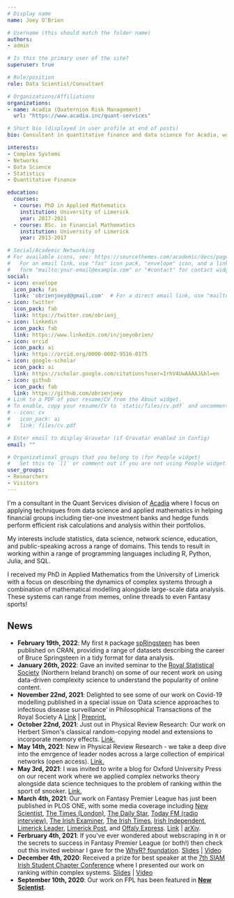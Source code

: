 ```yaml
---
# Display name
name: Joey O'Brien

# Username (this should match the folder name)
authors:
- admin

# Is this the primary user of the site?
superuser: true

# Role/position
role: Data Scientist/Consultant

# Organizations/Affiliations
organizations:
- name: Acadia (Quaternion Risk Management)
  url: "https://www.acadia.inc/quant-services"

# Short bio (displayed in user profile at end of posts)
bio: Consultant in quantitative finance and data science for Acadia, working in R and Python.

interests:
- Complex Systems
- Networks
- Data Science
- Statistics
- Quantitative Finance

education:
  courses:
  - course: PhD in Applied Mathematics
    institution: University of Limerick
    year: 2017-2021
  - course: BSc. in Financial Mathematics
    institution: University of Limerick
    year: 2013-2017

# Social/Academic Networking
# For available icons, see: https://sourcethemes.com/academic/docs/page-builder/#icons
#   For an email link, use "fas" icon pack, "envelope" icon, and a link in the
#   form "mailto:your-email@example.com" or "#contact" for contact widget.
social:
- icon: envelope
  icon_pack: fas
  link: 'obrienjoeyd@gmail.com'  # For a direct email link, use "mailto:obrienjoeyd@gmail.com".
- icon: twitter
  icon_pack: fab
  link: https://twitter.com/obrienj_
- icon: linkedin
  icon_pack: fab
  link: https://www.linkedin.com/in/joeyobrien/
- icon: orcid
  icon_pack: ai
  link: https://orcid.org/0000-0002-9516-0175
- icon: google-scholar
  icon_pack: ai
  link: https://scholar.google.com/citations?user=IrhV4UwAAAAJ&hl=en
- icon: github
  icon_pack: fab
  link: https://github.com/obrienjoey
# Link to a PDF of your resume/CV from the About widget.
# To enable, copy your resume/CV to `static/files/cv.pdf` and uncomment the lines below.
# - icon: cv
#   icon_pack: ai
#   link: files/cv.pdf

# Enter email to display Gravatar (if Gravatar enabled in Config)
email: ""

# Organizational groups that you belong to (for People widget)
#   Set this to `[]` or comment out if you are not using People widget.
user_groups:
- Researchers
- Visitors
---
```


I'm a consultant in the Quant Services division of [Acadia](https://www.acadia.inc/quant-services) where I focus on applying 
techniques from data science and applied mathematics in helping financial groups
including tier-one investment banks and hedge funds perform efficient risk 
calculations and analysis within their portfolios.

My interests include statistics, data science, network science, education, and
public-speaking across a range of domains. This tends to result in working within
a range of programming languages including R, Python, Julia, and SQL.

I received my PhD in Applied Mathematics from the University of Limerick with a
focus on describing the dynamics of complex systems through a combination of mathematical modelling alongside large-scale data analysis. These systems can range from memes, online threads to even Fantasy sports!  

## News
- **February 19th, 2022**: My first `R` package [spRingsteen](https://obrienjoey.github.io/spRingsteen/) has been published on CRAN, providing a range of datasets describing the career of Bruce Springsteen in a tidy format for data analysis.
- **January 26th, 2022**: Gave an invited seminar to the [Royal Statistical Society](https://rss.org.uk/training-events/events/events-2022/local-groups/rssni-talkrssni-talk-january-26th,-2022-quantifyin/#fulleventinfo) (Northern Ireland branch) on some of our recent work on using data-driven complexity science to understand the popularity of online content.
- **November 22nd, 2021**: Delighted to see some of our work on Covid-19 modelling published in a special issue on ‘Data science approaches to infectious disease surveillance’ in Philosophical Transactions of the Royal Society A   [Link](https://royalsocietypublishing.org/doi/full/10.1098/rsta.2021.0120) | [Preprint.](https://arxiv.org/abs/2106.04705)
- **October 22nd, 2021**: Just out in Physical Review Research: Our work on Herbert Simon's classical random-copying model and extensions to incorporate memory effects. [Link.](https://journals.aps.org/prresearch/pdf/10.1103/PhysRevResearch.3.043057)
- **May 14th, 2021**: New in Physical Review Research - we take a deep dive into the emrgence of leader nodes across a large collection of empirical networks (open access). [Link.](https://journals.aps.org/prresearch/pdf/10.1103/PhysRevResearch.3.023117)
- **May 3rd, 2021**: I was invited to write a blog for Oxford University Press on our recent work where we applied complex networks theory alongside data science techniques to the problem of ranking within the sport of snooker. [Link.](https://blog.oup.com/2021/05/a-complex-networks-approach-to-ranking-professional-snooker-players/)
- **March 4th, 2021**: Our work on Fantasy Premier League has just been published in PLOS ONE, with some media coverage including [New Scientist](https://www.newscientist.com/article/2254155-maths-reveals-the-top-strategies-to-win-at-fantasy-football/), [The Times (London)](https://www.thetimes.co.uk/article/best-fantasy-football-managers-are-the-special-ones-837qqrfqm), [The Daily Star](https://www.dailystar.co.uk/sport/football/fantasy-football-guardiola-jurgen-klopp-23610644), [Today FM (radio interview)](https://www.todayfm.com/podcasts/the-last-word-with-matt-cooper/the-secrets-of-fantasy-football-success), [The Irish Examiner](https://www.irishexaminer.com/news/munster/arid-40237667.html), [The Irish Times](https://www.irishtimes.com/news/offbeat/experts-disclose-secret-to-fantasy-football-s-best-and-the-rest-1.4501480), [Irish Independent](https://www.independent.ie/sport/soccer/premier-league/revealed-ul-study-shows-how-long-term-planning-and-enabler-players-are-secrets-to-fantasy-premier-league-success-40158922.html), [Limerick Leader](https://www.limerickleader.ie/news/sport/614377/university-of-limerick-study-reveals-secrets-of-fantasy-premier-league-success.html), [Limerick Post](https://www.limerickpost.ie/2021/03/06/university-of-limerick-research-identifies-secrets-of-fantasy-premier-league-success/), and [Offaly Express](https://www.offalyexpress.ie/news/sport/615118/revealed-the-secrets-of-fantasy-football-success.html). [Link](https://journals.plos.org/plosone/article?id=10.1371/journal.pone.0246698) | [arXiv](https://arxiv.org/abs/2009.01206). 
- **Ferbruary 4th, 2021**: If you've ever wondered about webscraping in `R` or the secrets to success in Fantasy Premier League (or both!) then check out this invited webinar I gave for the [WhyR? foundation](http://whyr.pl/foundation/). [Slides](https://joeyobrientalks.netlify.app/2021_whyR_webinar/20210204-WhyR.pdf) | [Video](https://www.youtube.com/watch?v=lrbWF8nr_FA&t=3485s&ab_channel=WhyR%3FFoundation)
- **December 4th, 2020**: Received a prize for best speaker at the [7th SIAM Irish Student Chapter Conference](https://sites.google.com/view/siam-ima-dublin/events/student-conference?authuser=0) where I presented our work on ranking within complex systems. [Slides](https://joeyobrientalks.netlify.app/2020_SIAM_Snooker/2020_SIAM_Snooker.pdf) | [Video](https://www.youtube.com/watch?v=GbsM_qhiQJ0&feature=emb_logo&ab_channel=SIAM-IMADublinArea)
- **September 10th, 2020**:  Our work on FPL has been featured in **[New Scientist](https://www.newscientist.com/article/2254155-maths-reveals-the-top-strategies-to-win-at-fantasy-football/)**. 

